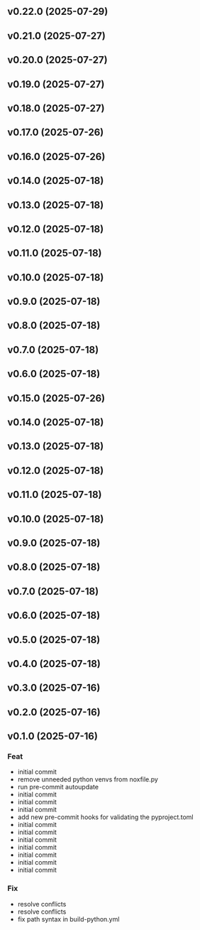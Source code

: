 ## v0.22.0 (2025-07-29)

## v0.21.0 (2025-07-27)

## v0.20.0 (2025-07-27)

## v0.19.0 (2025-07-27)

## v0.18.0 (2025-07-27)

## v0.17.0 (2025-07-26)

## v0.16.0 (2025-07-26)

## v0.14.0 (2025-07-18)

## v0.13.0 (2025-07-18)

## v0.12.0 (2025-07-18)

## v0.11.0 (2025-07-18)

## v0.10.0 (2025-07-18)

## v0.9.0 (2025-07-18)

## v0.8.0 (2025-07-18)

## v0.7.0 (2025-07-18)

## v0.6.0 (2025-07-18)

## v0.15.0 (2025-07-26)

## v0.14.0 (2025-07-18)

## v0.13.0 (2025-07-18)

## v0.12.0 (2025-07-18)

## v0.11.0 (2025-07-18)

## v0.10.0 (2025-07-18)

## v0.9.0 (2025-07-18)

## v0.8.0 (2025-07-18)

## v0.7.0 (2025-07-18)

## v0.6.0 (2025-07-18)

## v0.5.0 (2025-07-18)

## v0.4.0 (2025-07-18)

## v0.3.0 (2025-07-16)

## v0.2.0 (2025-07-16)

## v0.1.0 (2025-07-16)

### Feat

- initial commit
- remove unneeded python venvs from noxfile.py
- run pre-commit autoupdate
- initial commit
- initial commit
- initial commit
- add new pre-commit hooks for validating the pyproject.toml
- initial commit
- initial commit
- initial commit
- initial commit
- initial commit
- initial commit
- initial commit

### Fix

- resolve conflicts
- resolve conflicts
- fix path syntax in build-python.yml
